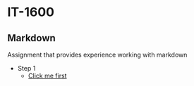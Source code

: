 # IT-1600
## Markdown
Assignment that provides experience working with markdown 
- Step 1
  -   [Click me first](https://jbt.github.io/markdown-editor/)
